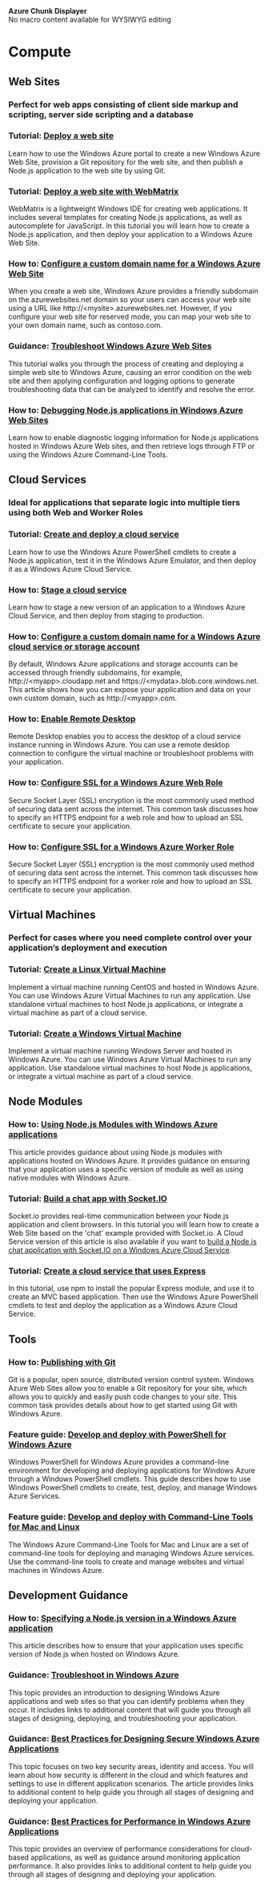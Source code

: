 <properties pageTitle="compute" title="compute" description="compute" />

<div umb_macroalias="AzureChunkDisplayer" umb_modalpopup="0" umb_chunkname="NodeJSLeft" umb_hide="0" umb_chunkurl="" umb_modaltrigger="" umb_chunkpath="devcenter/Menu" ismacro="true" onresizestart="return false;" umbversionid="265a27af-1112-4e1d-a554-560e0e496a1b" umbpageid="14783" title="This is rendered content from macro" class="umbMacroHolder"><!-- startUmbMacro --><span><strong>Azure Chunk Displayer</strong><br />No macro content available for WYSIWYG editing</span><!-- endUmbMacro --></div>
<h1 id="menu-nodejs-compute">Compute</h1>
<h2>Web Sites</h2>
<h3>Perfect for web apps consisting of client side markup and scripting, server side scripting and a database</h3>
<h3 class="tutorial"><span>Tutorial: </span><a href="/en-us/develop/nodejs/tutorials/create-a-website-(mac)/">Deploy a web site</a></h3>
<p>Learn how to use the Windows Azure portal to create a new Windows Azure Web Site, provision a Git repository for the web site, and then publish a Node.js application to the web site by using Git.</p>
<h3 class="tutorial"><span>Tutorial: </span><a href="/en-us/develop/nodejs/tutorials/web-site-with-webmatrix/">Deploy a web site with WebMatrix</a></h3>
<p>WebMatrix is a lightweight Windows IDE for creating web applications. It includes several templates for creating Node.js applications, as well as autocomplete for JavaScript. In this tutorial you will learn how to create a Node.js application, and then deploy your application to a Windows Azure Web Site.</p>
<h3 class="howto"><span>How to: </span><a href="/en-us/develop/nodejs/common-tasks/custom-dns-web-site/">Configure a custom domain name for a Windows Azure Web Site</a></h3>
<p>When you create a web site, Windows Azure provides a friendly subdomain on the azurewebsites.net domain so your users can access your web site using a URL like http://&lt;mysite&gt;.azurewebsites.net. However, if you configure your web site for reserved mode, you can map your web site to your own domain name, such as contoso.com.</p>
<h3 class="guidance"><span>Guidance: </span><a href="/en-us/develop/nodejs/best-practices/troubleshooting-web-sites/">Troubleshoot Windows Azure Web Sites</a></h3>
<p>This tutorial walks you through the process of creating and deploying a simple web site to Windows Azure, causing an error condition on the web site and then applying configuration and logging options to generate troubleshooting data that can be analyzed to identify and resolve the error.</p>
<h3 class="howto"><span>How to: </span><a href="/en-us/develop/nodejs/how-to-guides/Debug-Website/">Debugging Node.js applications in Windows Azure Web Sites</a></h3>
<p>Learn how to enable diagnostic logging information for Node.js applications hosted in Windows Azure Web sites, and then retrieve logs through FTP or using the Windows Azure Command-Line Tools.</p>
<h2>Cloud Services</h2>
<h3>Ideal for applications that separate logic into multiple tiers using both Web and Worker Roles</h3>
<h3 class="tutorial"><span>Tutorial: </span><a href="/en-us/develop/nodejs/tutorials/getting-started/">Create and deploy a cloud service</a></h3>
<p>Learn how to use the Windows Azure PowerShell cmdlets to create a Node.js application, test it in the Windows Azure Emulator, and then deploy it as a Windows Azure Cloud Service.</p>
<h3 class="howto"><span>How to: </span><a href="/en-us/develop/nodejs/common-tasks/enable-staging-deployment/">Stage a cloud service</a></h3>
<p>Learn how to stage a new version of an application to a Windows Azure Cloud Service, and then deploy from staging to production.</p>
<h3 class="howto"><span>How to: </span><a href="/en-us/develop/nodejs/common-tasks/enable-custom-dns/">Configure a custom domain name for a Windows Azure cloud service or storage account</a></h3>
<p>By default, Windows Azure applications and storage accounts can be accessed through friendly subdomains, for example, http://&lt;myapp&gt;.cloudapp.net and https://&lt;mydata&gt;.blob.core.windows.net. This article shows how you can expose your application and data on your own custom domain, such as http://&lt;myapp&gt;.com.</p>
<h3 class="howto"><span>How to: </span><a href="/en-us/develop/nodejs/common-tasks/enable-remote-desktop/">Enable Remote Desktop</a></h3>
<p>Remote Desktop enables you to access the desktop of a cloud service instance running in Windows Azure. You can use a remote desktop connection to configure the virtual machine or troubleshoot problems with your application.</p>
<h3 class="howto"><span>How to: </span><a href="/en-us/develop/nodejs/common-tasks/enable-ssl/">Configure SSL for a Windows Azure Web Role</a></h3>
<p>Secure Socket Layer (SSL) encryption is the most commonly used method of securing data sent across the internet. This common task discusses how to specify an HTTPS endpoint for a web role and how to upload an SSL certificate to secure your application.</p>
<h3 class="howto"><span>How to: </span><a href="/en-us/develop/nodejs/common-tasks/enable-ssl-worker-role/">Configure SSL for a Windows Azure Worker Role</a></h3>
<p>Secure Socket Layer (SSL) encryption is the most commonly used method of securing data sent across the internet. This common task discusses how to specify an HTTPS endpoint for a worker role and how to upload an SSL certificate to secure your application.</p>
<h2>Virtual Machines</h2>
<h3>Perfect for cases where you need complete control over your application’s deployment and execution</h3>
<h3 class="tutorial"><span>Tutorial: </span><a href="/en-us/develop/nodejs/tutorials/linux-virtual-machine/">Create a Linux Virtual Machine</a></h3>
<p>Implement a virtual machine running CentOS and hosted in Windows Azure. You can use Windows Azure Virtual Machines to run any application. Use standalone virtual machines to host Node.js applications, or integrate a virtual machine as part of a cloud service.</p>
<h3 class="tutorial"><span>Tutorial: </span><a href="/en-us/develop/nodejs/tutorials/windows-virtual-machine/">Create a Windows Virtual Machine</a></h3>
<p>Implement a virtual machine running Windows Server and hosted in Windows Azure. You can use Windows Azure Virtual Machines to run any application. Use standalone virtual machines to host Node.js applications, or integrate a virtual machine as part of a cloud service.</p>
<h2>Node Modules</h2>
<h3 class="howto"><span>How to: </span> <a href="/en-us/develop/nodejs/common-tasks/working-with-node-modules/">Using Node.js Modules with Windows Azure applications</a></h3>
<p>This article provides guidance about using Node.js modules with applications hosted on Windows Azure. It provides guidance on ensuring that your application uses a specific version of module as well as using native modules with Windows Azure.</p>
<h3 class="tutorial"><span>Tutorial: </span><a href="/en-us/develop/nodejs/tutorials/website-using-socketio/">Build a chat app with Socket.IO</a></h3>
<p>Socket.io provides real-time communication between your Node.js application and client browsers. In this tutorial you will learn how to create a Web Site based on the 'chat' example provided with Socket.io. A Cloud Service version of this article is also available if you want to <a href="/en-us/develop/nodejs/tutorials/app-using-socketio/">build a Node.js chat application with Socket.IO on a Windows Azure Cloud Service</a>.</p>
<h3 class="tutorial"><span>Tutorial: </span><a href="/en-us/develop/nodejs/tutorials/web-app-with-express/">Create a cloud service that uses Express</a></h3>
<p>In this tutorial, use npm to install the popular Express module, and use it to create an MVC based application. Then use the Windows Azure PowerShell cmdlets to test and deploy the application as a Windows Azure Cloud Service.</p>
<h2>Tools</h2>
<h3 class="howto"><span>How to: </span><a href="/en-us/develop/nodejs/common-tasks/publishing-with-git/">Publishing with Git</a></h3>
<p>Git is a popular, open source, distributed version control system. Windows Azure Web Sites allow you to enable a Git repository for your site, which allows you to quickly and easily push code changes to your site. This common task provides details about how to get started using Git with Windows Azure.</p>
<h3 class="feature"><span>Feature guide: </span><a href="/en-us/develop/nodejs/how-to-guides/powershell-cmdlets/">Develop and deploy with PowerShell for Windows Azure</a></h3>
<p>Windows PowerShell for Windows Azure provides a command-line environment for developing and deploying applications for Windows Azure through a Windows PowerShell cmdlets. This guide describes how to use Windows PowerShell cmdlets to create, test, deploy, and manage Windows Azure Services.</p>
<h3 class="feature"><span>Feature guide: </span><a href="/en-us/develop/nodejs/how-to-guides/command-line-tools/">Develop and deploy with Command-Line Tools for Mac and Linux</a></h3>
<p>The Windows Azure Command-Line Tools for Mac and Linux are a set of command-line tools for deploying and managing Windows Azure services. Use the command-line tools to create and manage websites and virtual machines in Windows Azure.</p>
<h2>Development Guidance</h2>
<h3 class="howto"><span>How to: </span><a href="/en-us/develop/nodejs/common-tasks/specifying-a-node-version/">Specifying a Node.js version in a Windows Azure application</a></h3>
<p>This article describes how to ensure that your application uses specific version of Node.js when hosted on Windows Azure.</p>
<h3 class="guidance"><span>Guidance: </span><a href="/en-us/develop/nodejs/best-practices/troubleshooting/">Troubleshoot in Windows Azure</a></h3>
<p>This topic provides an introduction to designing Windows Azure applications and web sites so that you can identify problems when they occur. It includes links to additional content that will guide you through all stages of designing, deploying, and troubleshooting your application.</p>
<h3 class="guidance"><span>Guidance: </span><a href="/en-us/develop/nodejs/best-practices/security/">Best Practices for Designing Secure Windows Azure Applications</a></h3>
<p>This topic focuses on two key security areas, identity and access. You will learn about how security is different in the cloud and which features and settings to use in different application scenarios. The article provides links to additional content to help guide you through all stages of designing and deploying your application.</p>
<h3 class="guidance"><span>Guidance: </span><a href="/en-us/develop/nodejs/best-practices/performance/">Best Practices for Performance in Windows Azure Applications</a></h3>
<p>This topic provides an overview of performance considerations for cloud-based applications, as well as guidance around monitoring application performance. It also provides links to additional content to help guide you through all stages of designing and deploying your application.</p>